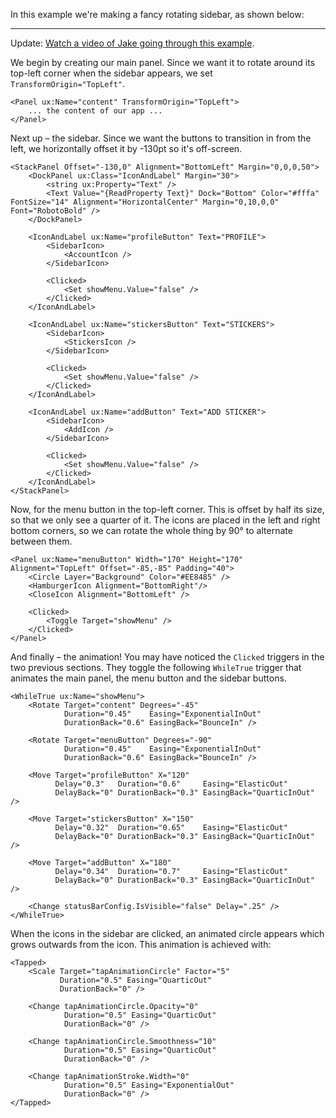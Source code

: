 In this example we're making a fancy rotating sidebar, as shown below:

----

Update: [Watch a video of Jake going through this example](https://www.youtube.com/watch?v=J2guDLZ3vcs&list=PLdlqWm6b-XALJgM3fGa4q95Yipsgb8Q1o&index=3).

We begin by creating our main panel. Since we want it to rotate around its top-left corner when the sidebar appears, we set `TransformOrigin="TopLeft"`.

<!-- snippet-begin:code/MainView.ux:TransformOrigin -->

```
<Panel ux:Name="content" TransformOrigin="TopLeft">
    ... the content of our app ...
</Panel>
```

<!-- snippet-end -->

Next up – the sidebar. Since we want the buttons to transition in from the left, we horizontally offset it by -130pt so it's off-screen.

<!-- snippet-begin:code/MainView.ux:Sidebar -->

```
<StackPanel Offset="-130,0" Alignment="BottomLeft" Margin="0,0,0,50">
    <DockPanel ux:Class="IconAndLabel" Margin="30">
        <string ux:Property="Text" />
        <Text Value="{ReadProperty Text}" Dock="Bottom" Color="#fffa" FontSize="14" Alignment="HorizontalCenter" Margin="0,10,0,0" Font="RobotoBold" />
    </DockPanel>

    <IconAndLabel ux:Name="profileButton" Text="PROFILE">
        <SidebarIcon>
            <AccountIcon />
        </SidebarIcon>

        <Clicked>
            <Set showMenu.Value="false" />
        </Clicked>
    </IconAndLabel>

    <IconAndLabel ux:Name="stickersButton" Text="STICKERS">
        <SidebarIcon>
            <StickersIcon />
        </SidebarIcon>

        <Clicked>
            <Set showMenu.Value="false" />
        </Clicked>
    </IconAndLabel>

    <IconAndLabel ux:Name="addButton" Text="ADD STICKER">
        <SidebarIcon>
            <AddIcon />
        </SidebarIcon>

        <Clicked>
            <Set showMenu.Value="false" />
        </Clicked>
    </IconAndLabel>
</StackPanel>
```

<!-- snippet-end -->

Now, for the menu button in the top-left corner. This is offset by half its size, so that we only see a quarter of it. The icons are placed in the left and right bottom corners, so we can rotate the whole thing by 90° to alternate between them.

<!-- snippet-begin:code/MainView.ux:MenuButton -->

```
<Panel ux:Name="menuButton" Width="170" Height="170" Alignment="TopLeft" Offset="-85,-85" Padding="40">
    <Circle Layer="Background" Color="#EE8485" />
    <HamburgerIcon Alignment="BottomRight"/>
    <CloseIcon Alignment="BottomLeft" />

    <Clicked>
        <Toggle Target="showMenu" />
    </Clicked>
</Panel>
```

<!-- snippet-end -->

And finally – the animation! You may have noticed the `Clicked` triggers in the two previous sections. They toggle the following `WhileTrue` trigger that animates the main panel, the menu button and the sidebar buttons.

<!-- snippet-begin:code/MainView.ux:ShowMenu -->

```
<WhileTrue ux:Name="showMenu">
    <Rotate Target="content" Degrees="-45"
            Duration="0.45"    Easing="ExponentialInOut"
            DurationBack="0.6" EasingBack="BounceIn" />

    <Rotate Target="menuButton" Degrees="-90"
            Duration="0.45"    Easing="ExponentialInOut"
            DurationBack="0.6" EasingBack="BounceIn" />

    <Move Target="profileButton" X="120"
          Delay="0.3"   Duration="0.6"     Easing="ElasticOut"
          DelayBack="0" DurationBack="0.3" EasingBack="QuarticInOut" />

    <Move Target="stickersButton" X="150"
          Delay="0.32"  Duration="0.65"    Easing="ElasticOut"
          DelayBack="0" DurationBack="0.3" EasingBack="QuarticInOut" />

    <Move Target="addButton" X="180"
          Delay="0.34"  Duration="0.7"     Easing="ElasticOut"
          DelayBack="0" DurationBack="0.3" EasingBack="QuarticInOut" />

    <Change statusBarConfig.IsVisible="false" Delay=".25" />
</WhileTrue>
```

<!-- snippet-end -->

When the icons in the sidebar are clicked, an animated circle appears which grows outwards from the icon. This animation is achieved with:

<!-- snippet-begin:code/MainView.ux:Tapped -->

```
<Tapped>
    <Scale Target="tapAnimationCircle" Factor="5"
           Duration="0.5" Easing="QuarticOut"
           DurationBack="0" />

    <Change tapAnimationCircle.Opacity="0"
            Duration="0.5" Easing="QuarticOut"
            DurationBack="0" />

    <Change tapAnimationCircle.Smoothness="10"
            Duration="0.5" Easing="QuarticOut"
            DurationBack="0" />

    <Change tapAnimationStroke.Width="0"
            Duration="0.5" Easing="ExponentialOut"
            DurationBack="0" />
</Tapped>
```

<!-- snippet-end -->
